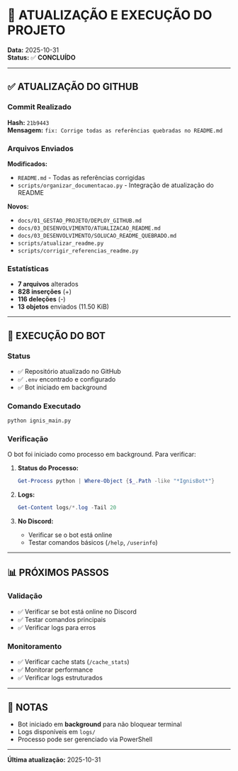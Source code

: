 # 🚀 ATUALIZAÇÃO E EXECUÇÃO DO PROJETO

**Data:** 2025-10-31  
**Status:** ✅ **CONCLUÍDO**

---

## ✅ ATUALIZAÇÃO DO GITHUB

### Commit Realizado

**Hash:** `21b9443`  
**Mensagem:** `fix: Corrige todas as referências quebradas no README.md`

### Arquivos Enviados

**Modificados:**
- `README.md` - Todas as referências corrigidas
- `scripts/organizar_documentacao.py` - Integração de atualização do README

**Novos:**
- `docs/01_GESTAO_PROJETO/DEPLOY_GITHUB.md`
- `docs/03_DESENVOLVIMENTO/ATUALIZACAO_README.md`
- `docs/03_DESENVOLVIMENTO/SOLUCAO_README_QUEBRADO.md`
- `scripts/atualizar_readme.py`
- `scripts/corrigir_referencias_readme.py`

### Estatísticas

- **7 arquivos** alterados
- **828 inserções** (+)
- **116 deleções** (-)
- **13 objetos** enviados (11.50 KiB)

---

## 🚀 EXECUÇÃO DO BOT

### Status

- ✅ Repositório atualizado no GitHub
- ✅ `.env` encontrado e configurado
- ✅ Bot iniciado em background

### Comando Executado

```bash
python ignis_main.py
```

### Verificação

O bot foi iniciado como processo em background. Para verificar:

1. **Status do Processo:**
   ```powershell
   Get-Process python | Where-Object {$_.Path -like "*IgnisBot*"}
   ```

2. **Logs:**
   ```powershell
   Get-Content logs/*.log -Tail 20
   ```

3. **No Discord:**
   - Verificar se o bot está online
   - Testar comandos básicos (`/help`, `/userinfo`)

---

## 📊 PRÓXIMOS PASSOS

### Validação
- ✅ Verificar se bot está online no Discord
- ✅ Testar comandos principais
- ✅ Verificar logs para erros

### Monitoramento
- ✅ Verificar cache stats (`/cache_stats`)
- ✅ Monitorar performance
- ✅ Verificar logs estruturados

---

## 📝 NOTAS

- Bot iniciado em **background** para não bloquear terminal
- Logs disponíveis em `logs/`
- Processo pode ser gerenciado via PowerShell

---

**Última atualização:** 2025-10-31

